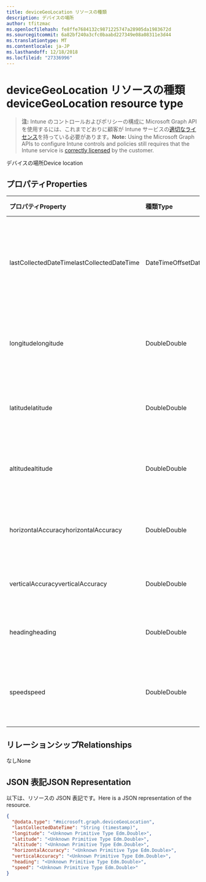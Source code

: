 ```yaml
---
title: deviceGeoLocation リソースの種類
description: デバイスの場所
author: tfitzmac
ms.openlocfilehash: fe8ffe7684132c9871225747a28905da1983672d
ms.sourcegitcommit: 6a82bf240a3cfc0baabd227349e08a08311e3d44
ms.translationtype: MT
ms.contentlocale: ja-JP
ms.lasthandoff: 12/18/2018
ms.locfileid: "27336996"
---
```

# <a name="devicegeolocation-resource-type"></a><span data-ttu-id="f0324-103">deviceGeoLocation リソースの種類</span><span class="sxs-lookup"><span data-stu-id="f0324-103">deviceGeoLocation resource type</span></span>

> <span data-ttu-id="f0324-104">**注:** Intune のコントロールおよびポリシーの構成に Microsoft Graph API を使用するには、これまでどおりに顧客が Intune サービスの[適切なライセンス](https://go.microsoft.com/fwlink/?linkid=839381)を持っている必要があります。</span><span class="sxs-lookup"><span data-stu-id="f0324-104">**Note:** Using the Microsoft Graph APIs to configure Intune controls and policies still requires that the Intune service is [correctly licensed](https://go.microsoft.com/fwlink/?linkid=839381) by the customer.</span></span>

<span data-ttu-id="f0324-105">デバイスの場所</span><span class="sxs-lookup"><span data-stu-id="f0324-105">Device location</span></span>
## <a name="properties"></a><span data-ttu-id="f0324-106">プロパティ</span><span class="sxs-lookup"><span data-stu-id="f0324-106">Properties</span></span>
|<span data-ttu-id="f0324-107">プロパティ</span><span class="sxs-lookup"><span data-stu-id="f0324-107">Property</span></span>|<span data-ttu-id="f0324-108">種類</span><span class="sxs-lookup"><span data-stu-id="f0324-108">Type</span></span>|<span data-ttu-id="f0324-109">説明</span><span class="sxs-lookup"><span data-stu-id="f0324-109">Description</span></span>|
|:---|:---|:---|
|<span data-ttu-id="f0324-110">lastCollectedDateTime</span><span class="sxs-lookup"><span data-stu-id="f0324-110">lastCollectedDateTime</span></span>|<span data-ttu-id="f0324-111">DateTimeOffset</span><span class="sxs-lookup"><span data-stu-id="f0324-111">DateTimeOffset</span></span>|<span data-ttu-id="f0324-112">場所が記録された、UTC を基準とする時刻</span><span class="sxs-lookup"><span data-stu-id="f0324-112">Time at which location was recorded, relative to UTC</span></span>|
|<span data-ttu-id="f0324-113">longitude</span><span class="sxs-lookup"><span data-stu-id="f0324-113">longitude</span></span>|<span data-ttu-id="f0324-114">Double</span><span class="sxs-lookup"><span data-stu-id="f0324-114">Double</span></span>|<span data-ttu-id="f0324-115">デバイスの場所の経度座標</span><span class="sxs-lookup"><span data-stu-id="f0324-115">Longitude coordinate of the device's location</span></span>|
|<span data-ttu-id="f0324-116">latitude</span><span class="sxs-lookup"><span data-stu-id="f0324-116">latitude</span></span>|<span data-ttu-id="f0324-117">Double</span><span class="sxs-lookup"><span data-stu-id="f0324-117">Double</span></span>|<span data-ttu-id="f0324-118">デバイスの場所の緯度座標</span><span class="sxs-lookup"><span data-stu-id="f0324-118">Latitude coordinate of the device's location</span></span>|
|<span data-ttu-id="f0324-119">altitude</span><span class="sxs-lookup"><span data-stu-id="f0324-119">altitude</span></span>|<span data-ttu-id="f0324-120">Double</span><span class="sxs-lookup"><span data-stu-id="f0324-120">Double</span></span>|<span data-ttu-id="f0324-121">海抜標高 (メートル単位)</span><span class="sxs-lookup"><span data-stu-id="f0324-121">Altitude, given in meters above sea level</span></span>|
|<span data-ttu-id="f0324-122">horizontalAccuracy</span><span class="sxs-lookup"><span data-stu-id="f0324-122">horizontalAccuracy</span></span>|<span data-ttu-id="f0324-123">Double</span><span class="sxs-lookup"><span data-stu-id="f0324-123">Double</span></span>|<span data-ttu-id="f0324-124">経度と緯度の精度 (メートル単位)</span><span class="sxs-lookup"><span data-stu-id="f0324-124">Accuracy of longitude and latitude in meters</span></span>|
|<span data-ttu-id="f0324-125">verticalAccuracy</span><span class="sxs-lookup"><span data-stu-id="f0324-125">verticalAccuracy</span></span>|<span data-ttu-id="f0324-126">Double</span><span class="sxs-lookup"><span data-stu-id="f0324-126">Double</span></span>|<span data-ttu-id="f0324-127">標高の精度 (メートル単位)</span><span class="sxs-lookup"><span data-stu-id="f0324-127">Accuracy of altitude in meters</span></span>|
|<span data-ttu-id="f0324-128">heading</span><span class="sxs-lookup"><span data-stu-id="f0324-128">heading</span></span>|<span data-ttu-id="f0324-129">Double</span><span class="sxs-lookup"><span data-stu-id="f0324-129">Double</span></span>|<span data-ttu-id="f0324-130">真北を基準とする方角</span><span class="sxs-lookup"><span data-stu-id="f0324-130">Heading in degrees from true north</span></span>|
|<span data-ttu-id="f0324-131">speed</span><span class="sxs-lookup"><span data-stu-id="f0324-131">speed</span></span>|<span data-ttu-id="f0324-132">Double</span><span class="sxs-lookup"><span data-stu-id="f0324-132">Double</span></span>|<span data-ttu-id="f0324-133">デバイスの移動速度 (m/秒)</span><span class="sxs-lookup"><span data-stu-id="f0324-133">Speed the device is traveling in meters per second</span></span>|

## <a name="relationships"></a><span data-ttu-id="f0324-134">リレーションシップ</span><span class="sxs-lookup"><span data-stu-id="f0324-134">Relationships</span></span>
<span data-ttu-id="f0324-135">なし</span><span class="sxs-lookup"><span data-stu-id="f0324-135">None</span></span>
## <a name="json-representation"></a><span data-ttu-id="f0324-136">JSON 表記</span><span class="sxs-lookup"><span data-stu-id="f0324-136">JSON Representation</span></span>
<span data-ttu-id="f0324-137">以下は、リソースの JSON 表記です。</span><span class="sxs-lookup"><span data-stu-id="f0324-137">Here is a JSON representation of the resource.</span></span>
<!-- {
  "blockType": "resource",
  "@odata.type": "microsoft.graph.deviceGeoLocation"
}
-->
``` json
{
  "@odata.type": "#microsoft.graph.deviceGeoLocation",
  "lastCollectedDateTime": "String (timestamp)",
  "longitude": "<Unknown Primitive Type Edm.Double>",
  "latitude": "<Unknown Primitive Type Edm.Double>",
  "altitude": "<Unknown Primitive Type Edm.Double>",
  "horizontalAccuracy": "<Unknown Primitive Type Edm.Double>",
  "verticalAccuracy": "<Unknown Primitive Type Edm.Double>",
  "heading": "<Unknown Primitive Type Edm.Double>",
  "speed": "<Unknown Primitive Type Edm.Double>"
}
```



